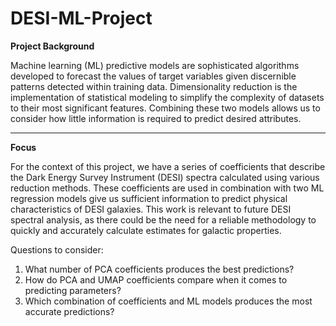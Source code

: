 # DESI-ML-Project

__Project Background__

Machine learning (ML) predictive models are sophisticated algorithms developed to forecast the values of target variables given discernible patterns detected within training data. Dimensionality reduction is the implementation of statistical modeling to simplify the complexity of datasets to their most significant features. Combining these two models allows us to consider how little information is required to predict desired attributes. 

-------------

__Focus__

For the context of this project, we have a series of coefficients that describe the Dark Energy Survey Instrument (DESI) spectra calculated using various reduction methods. These coefficients are used in combination with two ML regression models give us sufficient information to predict physical characteristics of DESI galaxies. This work is relevant to future DESI spectral analysis, as there could be the need for a reliable methodology to quickly and accurately calculate estimates for galactic properties. 


Questions to consider:

  1. What number of PCA coefficients produces the best predictions?
  2. How do PCA and UMAP coefficients compare when it comes to predicting parameters?
  3. Which combination of coefficients and ML models produces the most accurate predictions?
